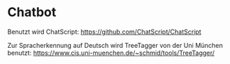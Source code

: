 # Chatbot

Benutzt wird ChatScript: 
https://github.com/ChatScript/ChatScript

Zur Spracherkennung auf Deutsch wird TreeTagger von der Uni München benutzt:
https://www.cis.uni-muenchen.de/~schmid/tools/TreeTagger/
